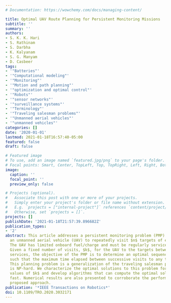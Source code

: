 ```yaml
---
# Documentation: https://wowchemy.com/docs/managing-content/

title: Optimal UAV Route Planning for Persistent Monitoring Missions
subtitle: ''
summary: ''
authors:
- S. K. K. Hari
- S. Rathinam
- S. Darbha
- K. Kalyanam
- S. G. Manyam
- D. Casbeer
tags:
- '"Batteries"'
- '"Computational modeling"'
- '"Monitoring"'
- '"Motion and path planning"'
- '"optimization and optimal control"'
- '"Robots"'
- '"sensor networks"'
- '"surveillance systems"'
- '"Terminology"'
- '"Traveling salesman problems"'
- '"Unmanned aerial vehicles"'
- '"unmanned vehicles"'
categories: []
date: '2020-01-01'
lastmod: 2021-01-18T16:57:40-05:00
featured: false
draft: false

# Featured image
# To use, add an image named `featured.jpg/png` to your page's folder.
# Focal points: Smart, Center, TopLeft, Top, TopRight, Left, Right, BottomLeft, Bottom, BottomRight.
image:
  caption: ''
  focal_point: ''
  preview_only: false

# Projects (optional).
#   Associate this post with one or more of your projects.
#   Simply enter your project's folder or file name without extension.
#   E.g. `projects = ["internal-project"]` references `content/project/deep-learning/index.md`.
#   Otherwise, set `projects = []`.
projects: []
publishDate: '2021-01-18T21:57:39.896682Z'
publication_types:
- '2'
abstract: This article addresses a persistent monitoring problem (PMP) that requires
  an unmanned aerial vehicle (UAV) to repeatedly visit $n$ targets of equal priority.
  The UAV has limited onboard fuel/charge and must be regularly serviced at a depot.
  Given a fixed number of visits, $k$, for the UAV to the targets between successive
  services, the objective of the PMP is to determine an optimal sequence of visits
  such that the maximum time elapsed between successive visits to any target is minimized.
  This planning problem is a generalization of the traveling salesman problem and
  is NP-hard. We characterize the optimal solutions to this problem for different
  values of $k$ and develop algorithms that can compute the optimal solutions relatively
  fast. Numerical results are also presented to corroborate the performance of the
  proposed approach.
publication: '*IEEE Transactions on Robotics*'
doi: 10.1109/TRO.2020.3032171
---
```

